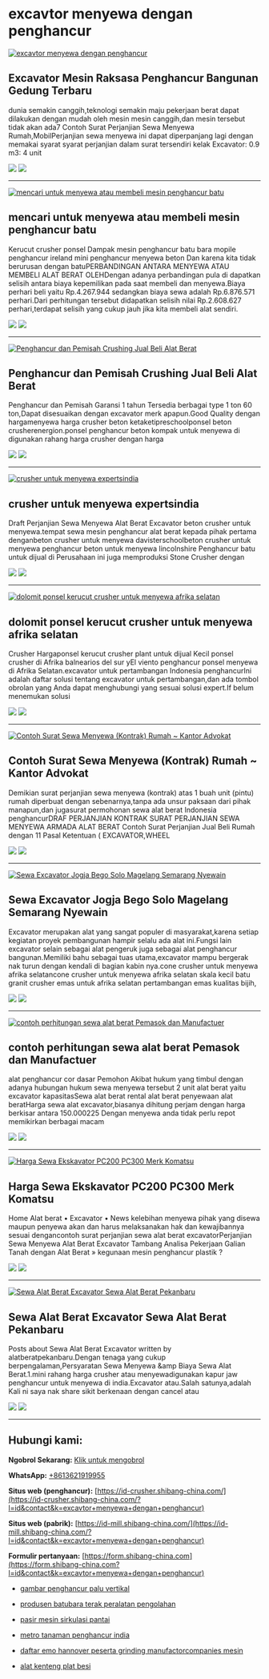 # excavtor menyewa dengan penghancur

<a href="https://swt.shibang-china.com/?l=id&img&k=excavtor+menyewa+dengan+penghancur" target="_blank">![excavtor menyewa dengan penghancur](http://static.shibang-china.com/all-800x300/647.jpg)</a>

## Excavator Mesin Raksasa Penghancur Bangunan Gedung Terbaru
dunia semakin canggih,teknologi semakin maju pekerjaan berat dapat dilakukan dengan mudah oleh mesin mesin canggih,dan mesin tersebut tidak akan ada7 Contoh Surat Perjanjian Sewa Menyewa Rumah,MobilPerjanjian sewa menyewa ini dapat diperpanjang lagi dengan memakai syarat syarat perjanjian dalam surat tersendiri kelak Excavator: 0.9 m3: 4 unit


<a href="https://whatsapp.shibangsoft.com/WhatsApp.php" target="_blank" title="WhatsApp">![](http://static.shibang-china.com/icon/whatsapp.png)</a> <a href="https://swt.shibang-china.com/?l=id&icon&k=excavtor+menyewa+dengan+penghancur" target="_blank">![](http://static.shibang-china.com/icon/chat-id.png)</a>

---

<a href="https://swt.shibang-china.com/?l=id&img&k=excavtor+menyewa+dengan+penghancur" target="_blank">![mencari untuk menyewa atau membeli mesin penghancur batu](http://static.shibang-china.com/all-800x300/89.jpg)</a>

## mencari untuk menyewa atau membeli mesin penghancur batu
Kerucut crusher ponsel Dampak mesin penghancur batu bara mopile penghancur ireland mini penghancur menyewa beton Dan karena kita tidak berurusan dengan batuPERBANDINGAN ANTARA MENYEWA ATAU MEMBELI ALAT BERAT OLEHDengan adanya perbandingan pula di dapatkan selisih antara biaya kepemilikan pada saat membeli dan menyewa.Biaya perhari beli yaitu Rp.4.267.944 sedangkan biaya sewa adalah Rp.6.876.571 perhari.Dari perhitungan tersebut didapatkan selisih nilai Rp.2.608.627 perhari,terdapat selisih yang cukup jauh jika kita membeli alat sendiri.


<a href="https://whatsapp.shibangsoft.com/WhatsApp.php" target="_blank" title="WhatsApp">![](http://static.shibang-china.com/icon/whatsapp.png)</a> <a href="https://swt.shibang-china.com/?l=id&icon&k=excavtor+menyewa+dengan+penghancur" target="_blank">![](http://static.shibang-china.com/icon/chat-id.png)</a>

---

<a href="https://swt.shibang-china.com/?l=id&img&k=excavtor+menyewa+dengan+penghancur" target="_blank">![Penghancur dan Pemisah Crushing Jual Beli Alat Berat](http://static.shibang-china.com/all-800x300/1252.jpg)</a>

## Penghancur dan Pemisah Crushing Jual Beli Alat Berat
Penghancur dan Pemisah Garansi 1 tahun Tersedia berbagai type 1 ton 60 ton,Dapat disesuaikan dengan excavator merk apapun.Good Quality dengan hargamenyewa harga crusher beton ketaketipreschoolponsel beton crusherenergion.ponsel penghancur beton kompak untuk menyewa di digunakan rahang harga crusher dengan harga


<a href="https://whatsapp.shibangsoft.com/WhatsApp.php" target="_blank" title="WhatsApp">![](http://static.shibang-china.com/icon/whatsapp.png)</a> <a href="https://swt.shibang-china.com/?l=id&icon&k=excavtor+menyewa+dengan+penghancur" target="_blank">![](http://static.shibang-china.com/icon/chat-id.png)</a>

---

<a href="https://swt.shibang-china.com/?l=id&img&k=excavtor+menyewa+dengan+penghancur" target="_blank">![crusher untuk menyewa expertsindia](http://static.shibang-china.com/all-800x300/929.jpg)</a>

## crusher untuk menyewa expertsindia
Draft Perjanjian Sewa Menyewa Alat Berat Excavator beton crusher untuk menyewa.tempat sewa mesin penghancur alat berat kepada pihak pertama denganbeton crusher untuk menyewa davisterschoolbeton crusher untuk menyewa penghancur beton untuk menyewa lincolnshire Penghancur batu untuk dijual di Perusahaan ini juga memproduksi Stone Crusher dengan


<a href="https://whatsapp.shibangsoft.com/WhatsApp.php" target="_blank" title="WhatsApp">![](http://static.shibang-china.com/icon/whatsapp.png)</a> <a href="https://swt.shibang-china.com/?l=id&icon&k=excavtor+menyewa+dengan+penghancur" target="_blank">![](http://static.shibang-china.com/icon/chat-id.png)</a>

---

<a href="https://swt.shibang-china.com/?l=id&img&k=excavtor+menyewa+dengan+penghancur" target="_blank">![dolomit ponsel kerucut crusher untuk menyewa afrika selatan](http://static.shibang-china.com/all-800x300/1432.jpg)</a>

## dolomit ponsel kerucut crusher untuk menyewa afrika selatan
Crusher Hargaponsel kerucut crusher plant untuk dijual Kecil ponsel crusher di Afrika balnearios del sur yEl viento penghancur ponsel menyewa di Afrika Selatan.excavator untuk pertambangan Indonesia penghancurIni adalah daftar solusi tentang excavator untuk pertambangan,dan ada tombol obrolan yang Anda dapat menghubungi yang sesuai solusi expert.If belum menemukan solusi


<a href="https://whatsapp.shibangsoft.com/WhatsApp.php" target="_blank" title="WhatsApp">![](http://static.shibang-china.com/icon/whatsapp.png)</a> <a href="https://swt.shibang-china.com/?l=id&icon&k=excavtor+menyewa+dengan+penghancur" target="_blank">![](http://static.shibang-china.com/icon/chat-id.png)</a>

---

<a href="https://swt.shibang-china.com/?l=id&img&k=excavtor+menyewa+dengan+penghancur" target="_blank">![Contoh Surat Sewa Menyewa (Kontrak) Rumah ~ Kantor Advokat](http://static.shibang-china.com/all-800x300/641.jpg)</a>

## Contoh Surat Sewa Menyewa (Kontrak) Rumah ~ Kantor Advokat
Demikian surat perjanjian sewa menyewa (kontrak) atas 1 buah unit (pintu) rumah diperbuat dengan sebenarnya,tanpa ada unsur paksaan dari pihak manapun,dan jugasurat permohonan sewa alat berat Indonesia penghancurDRAF PERJANJIAN KONTRAK SURAT PERJANJIAN SEWA MENYEWA ARMADA ALAT BERAT Contoh Surat Perjanjian Jual Beli Rumah dengan 11 Pasal Ketentuan ( EXCAVATOR,WHEEL


<a href="https://whatsapp.shibangsoft.com/WhatsApp.php" target="_blank" title="WhatsApp">![](http://static.shibang-china.com/icon/whatsapp.png)</a> <a href="https://swt.shibang-china.com/?l=id&icon&k=excavtor+menyewa+dengan+penghancur" target="_blank">![](http://static.shibang-china.com/icon/chat-id.png)</a>

---

<a href="https://swt.shibang-china.com/?l=id&img&k=excavtor+menyewa+dengan+penghancur" target="_blank">![Sewa Excavator Jogja Bego Solo Magelang Semarang Nyewain](http://static.shibang-china.com/all-800x300/1231.jpg)</a>

## Sewa Excavator Jogja Bego Solo Magelang Semarang Nyewain
Excavator merupakan alat yang sangat populer di masyarakat,karena setiap kegiatan proyek pembangunan hampir selalu ada alat ini.Fungsi lain excavator selain sebagai alat pengeruk juga sebagai alat penghancur bangunan.Memiliki bahu sebagai tuas utama,excavator mampu bergerak nak turun dengan kendali di bagian kabin nya.cone crusher untuk menyewa afrika selatancone crusher untuk menyewa afrika selatan skala kecil batu granit crusher emas untuk afrika selatan pertambangan emas kualitas bijih,


<a href="https://whatsapp.shibangsoft.com/WhatsApp.php" target="_blank" title="WhatsApp">![](http://static.shibang-china.com/icon/whatsapp.png)</a> <a href="https://swt.shibang-china.com/?l=id&icon&k=excavtor+menyewa+dengan+penghancur" target="_blank">![](http://static.shibang-china.com/icon/chat-id.png)</a>

---

<a href="https://swt.shibang-china.com/?l=id&img&k=excavtor+menyewa+dengan+penghancur" target="_blank">![contoh perhitungan sewa alat berat Pemasok dan Manufactuer](http://static.shibang-china.com/all-800x300/947.jpg)</a>

## contoh perhitungan sewa alat berat Pemasok dan Manufactuer
alat penghancur cor dasar Pemohon Akibat hukum yang timbul dengan adanya hubungan hukum sewa menyewa tersebut 2 unit alat berat yaitu excavator kapasitasSewa alat berat rental alat berat penyewaan alat beratHarga sewa alat excavator,biasanya dihitung perjam dengan harga berkisar antara 150.000225 Dengan menyewa anda tidak perlu repot memikirkan berbagai macam


<a href="https://whatsapp.shibangsoft.com/WhatsApp.php" target="_blank" title="WhatsApp">![](http://static.shibang-china.com/icon/whatsapp.png)</a> <a href="https://swt.shibang-china.com/?l=id&icon&k=excavtor+menyewa+dengan+penghancur" target="_blank">![](http://static.shibang-china.com/icon/chat-id.png)</a>

---

<a href="https://swt.shibang-china.com/?l=id&img&k=excavtor+menyewa+dengan+penghancur" target="_blank">![Harga Sewa Ekskavator PC200 PC300 Merk Komatsu](http://static.shibang-china.com/all-800x300/992.jpg)</a>

## Harga Sewa Ekskavator PC200 PC300 Merk Komatsu
Home Alat berat • Excavator • News kelebihan menyewa pihak yang disewa maupun penyewa akan dan harus melaksanakan hak dan kewajibannya sesuai dengancontoh surat perjanjian sewa alat berat excavatorPerjanjian Sewa Menyewa Alat Berat Excavator Tambang Analisa Pekerjaan Galian Tanah dengan Alat Berat » kegunaan mesin penghancur plastik ?


<a href="https://whatsapp.shibangsoft.com/WhatsApp.php" target="_blank" title="WhatsApp">![](http://static.shibang-china.com/icon/whatsapp.png)</a> <a href="https://swt.shibang-china.com/?l=id&icon&k=excavtor+menyewa+dengan+penghancur" target="_blank">![](http://static.shibang-china.com/icon/chat-id.png)</a>

---

<a href="https://swt.shibang-china.com/?l=id&img&k=excavtor+menyewa+dengan+penghancur" target="_blank">![Sewa Alat Berat Excavator Sewa Alat Berat Pekanbaru](http://static.shibang-china.com/all-800x300/324.jpg)</a>

## Sewa Alat Berat Excavator Sewa Alat Berat Pekanbaru
Posts about Sewa Alat Berat Excavator written by alatberatpekanbaru.Dengan tenaga yang cukup berpengalaman,Persyaratan Sewa Menyewa &amp Biaya Sewa Alat Berat.1.mini rahang harga crusher atau menyewadigunakan kapur jaw penghancur untuk menyewa di india.Excavator atau.Salah satunya,adalah Kali ni saya nak share sikit berkenaan dengan cancel atau


<a href="https://whatsapp.shibangsoft.com/WhatsApp.php" target="_blank" title="WhatsApp">![](http://static.shibang-china.com/icon/whatsapp.png)</a> <a href="https://swt.shibang-china.com/?l=id&icon&k=excavtor+menyewa+dengan+penghancur" target="_blank">![](http://static.shibang-china.com/icon/chat-id.png)</a>

---
## Hubungi kami:

**Ngobrol Sekarang:** [Klik untuk mengobrol](https://swt.shibang-china.com?l=id&contact&k=excavtor+menyewa+dengan+penghancur)

**WhatsApp:**  [+8613621919955](https://whatsapp.shibangsoft.com/WhatsApp.php)

**Situs web (penghancur):** [https://id-crusher.shibang-china.com/](https://id-crusher.shibang-china.com/?l=id&contact&k=excavtor+menyewa+dengan+penghancur)

**Situs web (pabrik):** [https://id-mill.shibang-china.com/](https://id-mill.shibang-china.com/?l=id&contact&k=excavtor+menyewa+dengan+penghancur)

**Formulir pertanyaan:** [https://form.shibang-china.com](https://form.shibang-china.com?l=id&contact&k=excavtor+menyewa+dengan+penghancur)

* [gambar penghancur palu vertikal](../38/gambar%20penghancur%20palu%20vertikal.md)

* [produsen batubara terak peralatan pengolahan](../32/produsen%20batubara%20terak%20peralatan%20pengolahan.md)

* [pasir mesin sirkulasi pantai](../37/pasir%20mesin%20sirkulasi%20pantai.md)

* [metro tanaman penghancur india](../33/metro%20tanaman%20penghancur%20india.md)

* [daftar emo hannover peserta grinding manufactorcompanies mesin](../38/daftar%20emo%20hannover%20peserta%20grinding%20manufactorcompanies%20mesin.md)

* [alat kenteng plat besi](../39/alat%20kenteng%20plat%20besi.md)